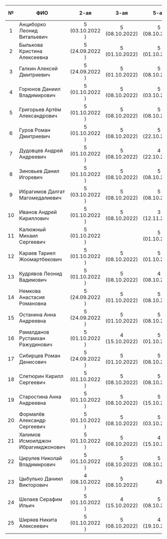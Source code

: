 | №   | ФИО                                | 2-ая            | 3-ая           | 5-ая           | 6-ая           | 7-ая           | 8-ая           | 9-ая           | 10-ая          | 11-ая          | 12-ая          | 13-ая          | 14-ая          | 15-ая          | карма |
| :-: | ---------------------------------- | :-------------: | :------------: | :------------: | :------------: | :------------: | :------------: | :------------: | :------------: | :------------: | :------------: | :------------: | :------------: | :------------: |:----: |
| 1   | Анциборко Леонид Витальевич        | 5 (03.10.2022 ) | 5 (08.10.2022) | 5 (08.10.2022) | 5 (19.10.2022) | 5 (22.10.2022) | 4 (12.11.2022) | 5 (17.11.2022) |                | 1              | 1              | 1              | 1              | 1              | 0.8   |
| 2   | Былькова Кристина Алексеевна       | 5 (24.09.2022 ) | 5 (01.10.2022) | 5 (01.10.2022) | 5 (08.10.2022) | 5 (15.10.2022) | 5 (22.10.2022) | 5 (22.10.2022) | 5 (29.10.2022) | 5 (12.11.2022) | 5 (29.10.2022) | 5 (26.11.2022) | 5 (26.11.2022) | 2              | 1.8   |
| 3   | Галкин Алексей Дмитриевич          | 5 (24.09.2022 ) | 5 (01.10.2022) | 5 (08.10.2022) | 5 (15.10.2022) | 5 (29.10.2022) | 5 (29.10.2022) | 5 (12.11.2022) | 5 (12.11.2022) | 5 (19.11.2022) | 5 (19.11.2022) | 3              | 3              | 3              | 0.4   |
| 4   | Горюнов Даниил Владимирович        | 5 (01.10.2022 ) | 5 (08.10.2022) | 5 (03.10.2022) | 5 (19.10.2022) | 5 (19.10.2022) | 5 (12.11.2022) | 5 (12.11.2022) |                | 5 (03.12.2022) | 5 (12.11.2022) | 4              | 4              | 4              | 1.1   |
| 5   | Григорьев Артём Александрович      | 5 (01.10.2022 ) | 5 (08.10.2022) | 5 (08.10.2022) | 5 (15.10.2022) | 5 (19.10.2022) | 5 (29.10.2022) | 5              |                | 5              | 5              | 5              | 5              | 5              | 0.9   |
| 6   | Гуров Роман Дмитриевич             | 5 (01.10.2022 ) | 5 (08.10.2022) | 5 (22.10.2022) | 5              | 5 (29.10.2022) | 5 (29.10.2022) | 5 (12.11.2022) | 5 (17.11.2022) | 5 (12.11.2022) | 5 (19.11.2022) | 6              | 6              | 6              | 1.6   |
| 7   | Дудовцев Андрей Андреевич          | 5 (01.10.2022 ) | 5 (08.10.2022) | 4 (22.10.2022) | 6              | 5 (29.10.2022) |                | 7              |                | 7              | 7              | 7              | 7              | 7              |       |
| 8   | Зиновьев Данил Игоревич            | 5 (01.10.2022 ) | 5 (08.10.2022) | 5 (08.10.2022) | 5 (22.10.2022) | 4 (09.11.2022) | 4 (19.11.2022) | 4 (19.11.2022) |                | 5 (26.11.2022) | 5 (26.11.2022) | 8              | 8              | 8              | 0.1   |
| 9   | Ибрагимов Далгат Магомедалиевич    | 5 (03.10.2022 ) | 5 (08.10.2022) | 5 (08.10.2022) | 5 (19.10.2022) | 5 (22.10.2022) | 5 (17.11.2022) | 5 (19.11.2022) | 5 (26.11.2022) | 5 (26.11.2022) | 9              | 9              | 9              | 9              | 2.3   |
| 10  | Иванов Андрей Кириллович           | 5 (01.10.2022 ) | 5 (08.10.2022) | 3 (12.11.2022) | 4 (19.11.2022) | 5 (29.10.2022) | 4 (19.11.2022) | 10             |                | 10             | 10             | 10             | 10             | 10             | 0.3   |
| 11  | Калюжный Михаил Сергеевич          | 5 (01.10.2022 ) |                | 5 (01.10.2022) | 5 (29.10.2022) | 5 (22.10.2022) |                | 11             |                | 11             | 11             | 11             | 11             | 11             | 0.3   |
| 12  | Караев Тариел Жоомартбекович       | 5 (01.10.2022 ) | 5 (08.10.2022) | 5 (01.10.2022) | 5 (15.10.2022) | 5 (22.10.2022) | 5 (29.10.2022) | 5 (12.11.2022) | 4 (26.11.2022) | 5 (26.11.2022) | 5 (26.11.2022) | 12             | 12             | 12             | 0.9   |
| 13  | Кудрявов Леонид Вадимович          | 5 (01.10.2022 ) | 5 (08.10.2022) | 4 (08.10.2022) | 19             | 4 (29.10.2022) |                | 13             |                | 13             | 13             | 13             | 13             | 13             |       |
| 14  | Немкова Анастасия Романовна        | 5 (24.09.2022 ) | 5 (01.10.2022) | 5 (08.10.2022) | 5 (08.10.2022) | 5 (15.10.2022) | 5 (22.10.2022) | 5 (29.10.2022) | 5 (26.11.2022) | 5 (26.11.2022) | 5 (26.11.2022) | 14             | 14             | 14             | 0.9   |
| 15  | Останина Анна Андреевна            | 5 (24.09.2022 ) | 5 (01.10.2022) | 5 (08.10.2022) | 5 (22.10.2022) | 5 (22.10.2022) | 5 (29.10.2022) | 5 (12.11.2022) | 5 (12.11.2022) | 5 (17.11.2022) | 16             | 15             | 15             | 15             | 0.3   |
| 16  | Рамалданов Рустамхан Ражудинович   | 5 (01.10.2022 ) | 4 (15.10.2022) | 5 (01.10.2022) | 5 (22.10.2022) | 5 (22.10.2022) | 5 (12.11.2022) | 16             |                | 17             | 17             | 16             | 16             | 16             | 1.0   |
| 17  | Сибирцев Роман Денисович           | 5 (24.09.2022 ) | 5 (01.10.2022) | 5 (08.10.2022) | 5 (15.10.2022) | 5 (22.10.2022) | 5 (29.10.2022) | 5 (29.10.2022) | 5 (17.11.2022) | 5 (19.11.2022) | 18             | 17             | 17             | 17             | 2.3   |
| 18  | Слетюрин Кирилл Сергеевич          | 5 (01.10.2022 ) | 5 (08.10.2022) | 5 (08.10.2022) | 5 (15.10.2022) | 5 (22.10.2022) | 4 (26.11.2022) | 4 (26.11.2022) |                | 19             | 19             | 18             | 18             | 18             |       |
| 19  | Старостина Анна Андреевна          | 5 (01.10.2022 ) | 5 (08.10.2022) | 5 (15.10.2022) | 5 (22.10.2022) | 5 (22.10.2022) | 5 (19.11.2022) | 5 (19.11.2022) | 5 (19.11.2022) | 5 (26.11.2022) | 20             | 19             | 19             | 19             |       |
| 20  | Формалёв Александр Сергеевич       | 5 (01.10.2022 ) | 5 (08.10.2022) | 5 (03.10.2022) | 5 (22.10.2022) | 5 (22.10.2022) | 5 (26.11.2022) | 5 (26.11.2022) | 5 (26.11.2022) | 5 (26.11.2022) | 5 (26.11.2022) | 20             | 20             | 20             | 0.6   |
| 21  | Халимов Исмоилджон Ибрагимджонович | 5 (01.10.2022 ) | 5 (08.10.2022) | 4 (15.10.2022) | 5 (22.10.2022) | 5 (22.10.2022) |                | 21             |                | 23             | 23             | 21             | 21             | 21             |       |
| 22  | Цирулев Николай Владимирович       | 5 (01.10.2022 ) | 5 (08.10.2022) | 5 (08.10.2022) | 5 (15.10.2022) | 5 (22.10.2022) | 5 (19.11.2022) | 5 (19.11.2022) | 4 (26.11.2022) | 24             | 24             | 22             | 22             | 22             |       |
| 23  | Цыбулько Даниил Викторович         | 4 (08.10.2022 ) | 5 (08.10.2022) | 43             | 33             | 27             |                | 23             |                | 25             | 25             | 23             | 23             | 23             |       |
| 24  | Шелаев Серафим Ильич               | 5 (01.10.2022 ) | 4 (15.10.2022) | 5 (08.10.2022) | 5 (22.10.2022) | 4 (29.10.2022) | 5 (17.11.2022) | 5 (repo ???)   |                | 26             | 26             | 24             | 24             | 24             |       |
| 25  | Ширяев Никита Алексеевич           | 5 (01.10.2022 ) | 5 (08.10.2022) | 4 (19.10.2022) | 5 (09.11.2022) | 4 (09.11.2022) | 5 (12.11.2022) | 4 (12.11.2022) | 5 (17.11.2022) | 27             | 27             | 25             | 25             | 25             | 0.7   |
